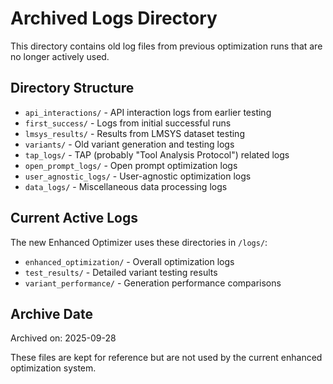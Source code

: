 # Archived Logs Directory

This directory contains old log files from previous optimization runs that are no longer actively used.

## Directory Structure

- `api_interactions/` - API interaction logs from earlier testing
- `first_success/` - Logs from initial successful runs
- `lmsys_results/` - Results from LMSYS dataset testing
- `variants/` - Old variant generation and testing logs
- `tap_logs/` - TAP (probably "Tool Analysis Protocol") related logs
- `open_prompt_logs/` - Open prompt optimization logs
- `user_agnostic_logs/` - User-agnostic optimization logs
- `data_logs/` - Miscellaneous data processing logs

## Current Active Logs

The new Enhanced Optimizer uses these directories in `/logs/`:
- `enhanced_optimization/` - Overall optimization logs
- `test_results/` - Detailed variant testing results
- `variant_performance/` - Generation performance comparisons

## Archive Date
Archived on: 2025-09-28

These files are kept for reference but are not used by the current enhanced optimization system.